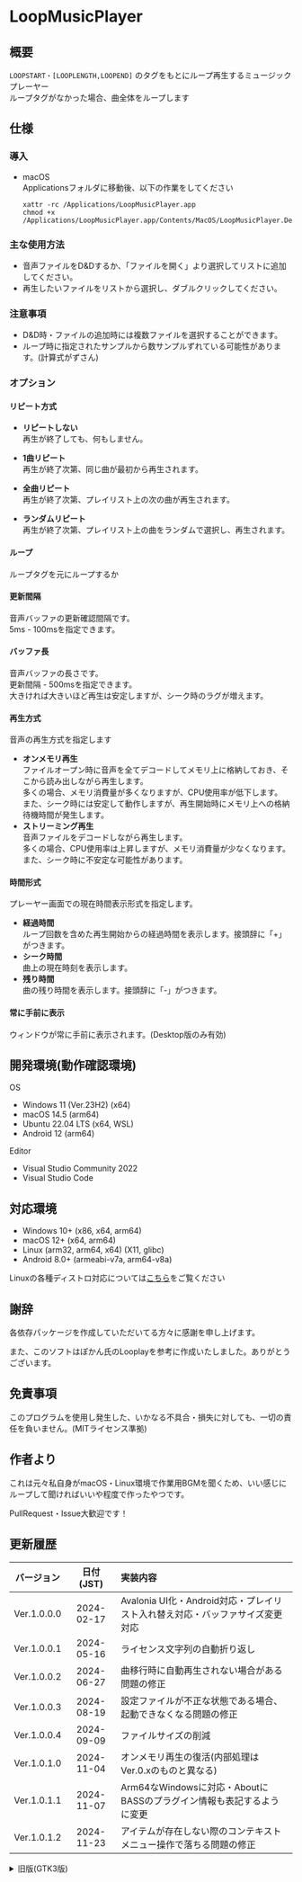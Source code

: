 # LoopMusicPlayer
## 概要
`LOOPSTART・[LOOPLENGTH,LOOPEND]`
のタグをもとにループ再生するミュージックプレーヤー  
ループタグがなかった場合、曲全体をループします

## 仕様
### 導入
* macOS  
  Applicationsフォルダに移動後、以下の作業をしてください
  ```
  xattr -rc /Applications/LoopMusicPlayer.app
  chmod +x /Applications/LoopMusicPlayer.app/Contents/MacOS/LoopMusicPlayer.Desktop
  ```

### 主な使用方法
* 音声ファイルをD&Dするか、「ファイルを開く」より選択してリストに追加してください。
* 再生したいファイルをリストから選択し、ダブルクリックしてください。

### 注意事項
* D&D時・ファイルの追加時には複数ファイルを選択することができます。
* ループ時に指定されたサンプルから数サンプルずれている可能性があります。(計算式がずさん)

### オプション
#### リピート方式
* **リピートしない**  
再生が終了しても、何もしません。

* **1曲リピート**  
再生が終了次第、同じ曲が最初から再生されます。

* **全曲リピート**  
再生が終了次第、プレイリスト上の次の曲が再生されます。

* **ランダムリピート**  
再生が終了次第、プレイリスト上の曲をランダムで選択し、再生されます。

#### ループ
ループタグを元にループするか

#### 更新間隔
音声バッファの更新確認間隔です。  
5ms - 100msを指定できます。

#### バッファ長
音声バッファの長さです。  
更新間隔 - 500msを指定できます。  
大きければ大きいほど再生は安定しますが、シーク時のラグが増えます。

#### 再生方式
音声の再生方式を指定します
- **オンメモリ再生**  
  ファイルオープン時に音声を全てデコードしてメモリ上に格納しておき、そこから読み出しながら再生します。  
  多くの場合、メモリ消費量が多くなりますが、CPU使用率が低下します。  
  また、シーク時には安定して動作しますが、再生開始時にメモリ上への格納待機時間が発生します。
- **ストリーミング再生**  
  音声ファイルをデコードしながら再生します。  
  多くの場合、CPU使用率は上昇しますが、メモリ消費量が少なくなります。  
  また、シーク時に不安定な可能性があります。

#### 時間形式
プレーヤー画面での現在時間表示形式を指定します。

- **経過時間**  
  ループ回数を含めた再生開始からの経過時間を表示します。接頭辞に「+」がつきます。
- **シーク時間**  
  曲上の現在時刻を表示します。
- **残り時間**  
  曲の残り時間を表示します。接頭辞に「-」がつきます。

#### 常に手前に表示
ウィンドウが常に手前に表示されます。(Desktop版のみ有効)

## 開発環境(動作確認環境)
OS
* Windows 11 (Ver.23H2) (x64)
* macOS 14.5 (arm64)
* Ubuntu 22.04 LTS (x64, WSL)
* Android 12 (arm64)

Editor
* Visual Studio Community 2022
* Visual Studio Code

## 対応環境
* Windows 10+ (x86, x64, arm64)
* macOS 12+ (x64, arm64)
* Linux (arm32, arm64, x64) (X11, glibc)
* Android 8.0+ (armeabi-v7a, arm64-v8a)

Linuxの各種ディストロ対応については[こちら](https://github.com/dotnet/core/blob/main/release-notes/8.0/supported-os.md)をご覧ください

## 謝辞
各依存パッケージを作成していただいてる方々に感謝を申し上げます。

また、このソフトはぽかん氏のLooplayを参考に作成いたしました。ありがとうございます。

## 免責事項
このプログラムを使用し発生した、いかなる不具合・損失に対しても、一切の責任を負いません。(MITライセンス準拠)

## 作者より
これは元々私自身がmacOS・Linux環境で作業用BGMを聞くため、いい感じにループして聞ければいいや程度で作ったやつです。

PullRequest・Issue大歓迎です！

## 更新履歴
|バージョン |日付(JST) |                                       実装内容                                       |
|:---------:|:--------:|:-------------------------------------------------------------------------------------|
|Ver.1.0.0.0|2024-02-17|Avalonia UI化・Android対応・プレイリスト入れ替え対応・バッファサイズ変更対応          |
|Ver.1.0.0.1|2024-05-16|ライセンス文字列の自動折り返し                                                        |
|Ver.1.0.0.2|2024-06-27|曲移行時に自動再生されない場合がある問題の修正                                        |
|Ver.1.0.0.3|2024-08-19|設定ファイルが不正な状態である場合、起動できなくなる問題の修正                        |
|Ver.1.0.0.4|2024-09-09|ファイルサイズの削減                                                                  |
|Ver.1.0.1.0|2024-11-04|オンメモリ再生の復活(内部処理はVer.0.xのものと異なる)                                 |
|Ver.1.0.1.1|2024-11-07|Arm64なWindowsに対応・AboutにBASSのプラグイン情報も表記するように変更                 |
|Ver.1.0.1.2|2024-11-23|アイテムが存在しない際のコンテキストメニュー操作で落ちる問題の修正                    |

<details><summary>旧版(GTK3版)</summary>

|バージョン |日付(JST) |                                       実装内容                                       |
|:---------:|:--------:|:-------------------------------------------------------------------------------------|
|Ver.0.1.0.0|2021-04-10|初版                                                                                  |
|Ver.0.1.0.1|2021-04-10|シークバーの見た目を修正                                                              |
|Ver.0.1.1.0|2021-04-11|サウンド再生時のバッファサイズを広げ、デバイス依存の不具合が起こりにくいよう修正      |
|Ver.0.2.0.0|2021-06-24|ループ方法の実装                                                                      |
|Ver.0.3.0.0|2021-06-29|オンメモリ再生の実装                                                                  |
|Ver.0.4.0.0|2021-07-03|デコード作業を全てBASSに任せるよう変更 (OGGファイル以外も音声のみは読み込めるように)  |
|Ver.0.4.1.0|2021-10-28|LinuxでWindowが非表示の際に、次の曲に移行できない問題の修正                           |
|Ver.0.4.2.0|2021-11-11|フレームワークを.NET 6に変更                                                          |
|Ver.0.4.2.1|2021-11-11|ストリーミング再生を用いた際に、正常にループできない可能性がある問題の修正(BASSの更新)|
|Ver.0.4.2.2|2021-11-17|プロジェクトの内部を変更したためのバージョン更新                                      |
|Ver.0.4.2.3|2021-11-17|音声ファイル読み込み時に落ちる問題の修正                                              |
|Ver.0.4.2.4|2021-11-21|音声ファイル読み込み時に数サンプル音声が再生されてしまう問題の修正                    |
|Ver.0.4.3.0|2021-12-22|デバイスオープン時の周波数をデバイスに合わせるように変更                              |
|Ver.0.4.3.1|2021-12-23|ストリーミング再生時に正常にループしない可能性がある問題の修正                        |
|Ver.0.4.4.0|2021-12-30|再生デバイス情報表示メニューの追加                                                    |
|Ver.0.5.0.0|2021-12-31|オンメモリ再生の削除                                                                  |
|Ver.0.6.0.0|2021-12-31|Opus・Flac・WavPackが格納されたファイルを読み込めるように                             |
|Ver.0.6.0.1|2022-01-01|「常に最前面に表示」を有効中にバージョン情報を表示した際、操作不能になる問題の修正    |
|Ver.0.6.0.2|2022-01-07|ループ時のサンプル数計算の修正(処理落ち時に次の曲に移行してしまう問題の修正)          |
|Ver.0.6.0.3|2022-01-08|頒布ファイルサイズの削減                                                              |
|Ver.0.6.1.0|2022-01-08|終了時の状態保存の実装                                                                |
|Ver.0.7.0.0|2022-01-16|言語拡張機能の実装                                                                    |
|Ver.0.7.0.1|2022-10-07|macOSでデバイスのサンプリングレートが自動的に上書きされる問題の修正                   |
|Ver.0.7.0.2|2024-01-07|osx-arm64に対応                                                                       |
|Ver.0.7.0.3|2024-01-07|フレームワークを.NET 8に変更                                                          |
</details>
